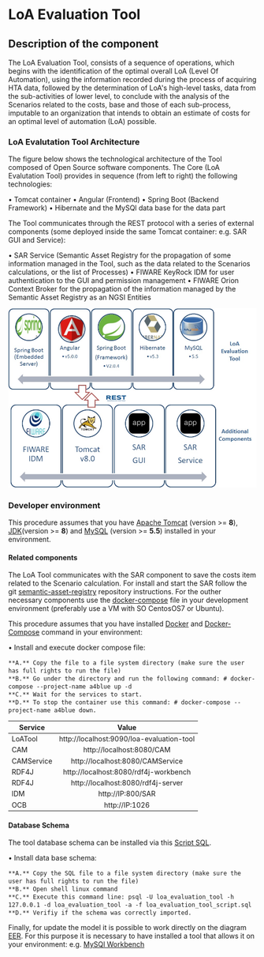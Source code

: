# LoA Evaluation Tool

## Description of the component

The LoA Evaluation Tool, consists of a sequence of operations, which begins with the identification of the optimal overall LoA (Level Of Automation), using the information recorded during the process of acquiring HTA data, followed by the determination of LoA's high-level tasks, data from the sub-activities of lower level, to conclude with the analysis of the Scenarios related to the costs, base and those of each sub-process, imputable to an organization that intends to obtain an estimate of costs for an optimal level of automation (LoA) possible.

### LoA Evalutation Tool Architecture

The figure below shows the technological architecture of the Tool composed of Open Source software components. The Core (LoA Evalutation Tool) provides in sequence (from left to right) the following technologies:

• Tomcat container
• Angular (Frontend)
• Spring Boot (Backend Framework)
• Hibernate and the MySQl data base for the data part

The Tool communicates through the REST protocol with a series of external components (some deployed inside the same Tomcat container: e.g. SAR GUI and Service):

• SAR Service (Semantic Asset Registry for the propagation of some information managed in the Tool, such as the data related to the Scenarios calculations, or the list of Processes)
• FIWARE KeyRock IDM for user authentication to the GUI and permission management
• FIWARE Orion Context Broker for the propagation of the information managed by the Semantic Asset Registry as an NGSI Entities

![Tool Technolgy Architecture](LoAEvalutationTool-Arch.jpg?raw=true "Tool Technolgy Architecture")

### Developer environment

This procedure assumes that you have [Apache Tomcat](https://tomcat.apache.org/download-80.cgi) (version >= **8**), 
[JDK](http://www.oracle.com/technetwork/java/javase/downloads)(version >= **8**) and [MySQL](https://www.mysql.com/it/downloads/) (version >= **5.5**) installed in your environment.

#### Related components

The LoA Tool communicates with the SAR component to save the costs item related to the Scenario calculation. For install and start the SAR follow the git [semantic-asset-registry](https://github.com/is3labengrd/semantic-asset-registry) repository instructions. For the outher necessary components use the [docker-compose](https://github.com/is3labengrd/loa-evaluation-tool/blob/master/docker-compose.yml) file in your development environment (preferably use a VM with SO CentosOS7 or Ubuntu).

This procedure assumes that you have installed [Docker](https://docs.docker.com/install/) and [Docker-Compose](https://docs.docker.com/compose/install/) command in your environment:

• Install and execute docker compose file:

	**A.** Copy the file to a file system directory (make sure the user has full rights to run the file)
 	**B.** Go under the directory and run the following command: # docker-compose --project-name a4blue up -d
 	**C.** Wait for the services to start. 
	**D.** To stop the container use this command: # docker-compose --project-name a4blue down.
 
| Service       | Value                                         | 
| ------------- |:---------------------------------------------:| 
| LoATool	         | http://localhost:9090/loa-evaluation-tool 		 	                |
| CAM		         | http://localhost:8080/CAM 		 	                |
| CAMService    | http://localhost:8080/CAMService 	            |
| RDF4J		       | http://localhost:8080/rdf4j-workbench         |
| RDF4J		       | http://localhost:8080/rdf4j-server            |
| IDM           | http://IP:800/SAR		                           | 
| OCB  			      | http://IP:1026 							                        |


#### Database Schema

The tool database schema can be installed via this [Script SQL](https://github.com/is3labengrd/loa-evaluation-tool/blob/master/loa_evaluation_tool_script.sql). 

• Install data base schema:

	**A.** Copy the SQL file to a file system directory (make sure the user has full rights to run the file)
	**B.** Open shell linux command
	**C.** Execute this command line: psql -U loa_evaluation_tool -h 127.0.0.1 -d loa_evaluation_tool -a -f loa_evaluation_tool_script.sql
	**D.** Verifiy if the schema was correctly imported.

Finally, for update the model it is possible to work directly on the diagram [EER](https://github.com/is3labengrd/loa-evaluation-tool/blob/master/ACE%20Web%20Tool%20Data%20Model.mwb). For this purpose it is necessary to have installed a tool that allows it on your environment: e.g. [MySQl Workbench](https://dev.mysql.com/downloads/workbench/)
